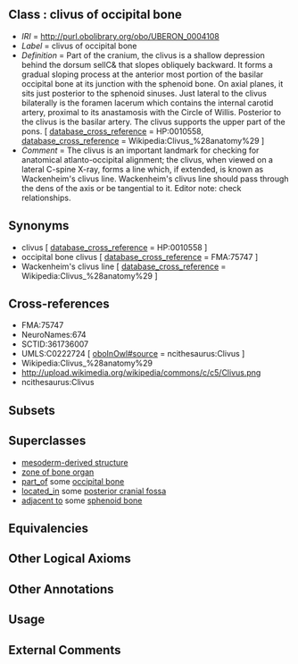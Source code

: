 
## Class : clivus of occipital bone

 * *IRI* = http://purl.obolibrary.org/obo/UBERON_0004108
 * *Label* = clivus of occipital bone
 * *Definition* = Part of the cranium, the clivus is a shallow depression behind the dorsum sellC& that slopes obliquely backward. It forms a gradual sloping process at the anterior most portion of the basilar occipital bone at its junction with the sphenoid bone. On axial planes, it sits just posterior to the sphenoid sinuses. Just lateral to the clivus bilaterally is the foramen lacerum which contains the internal carotid artery, proximal to its anastamosis with the Circle of Willis. Posterior to the clivus is the basilar artery. The clivus supports the upper part of the pons. [ [database_cross_reference](../../ef/oboInOwl#hasDbXref.md) = HP:0010558, [database_cross_reference](../../ef/oboInOwl#hasDbXref.md) = Wikipedia:Clivus_%28anatomy%29 ]
 * *Comment* = The clivus is an important landmark for checking for anatomical atlanto-occipital alignment; the clivus, when viewed on a lateral C-spine X-ray, forms a line which, if extended, is known as Wackenheim's clivus line. Wackenheim's clivus line should pass through the dens of the axis or be tangential to it. Editor note: check relationships.

## Synonyms

 * clivus [ [database_cross_reference](../../ef/oboInOwl#hasDbXref.md) = HP:0010558 ]
 * occipital bone clivus [ [database_cross_reference](../../ef/oboInOwl#hasDbXref.md) = FMA:75747 ]
 * Wackenheim's clivus line [ [database_cross_reference](../../ef/oboInOwl#hasDbXref.md) = Wikipedia:Clivus_%28anatomy%29 ]

## Cross-references

 * FMA:75747
 * NeuroNames:674
 * SCTID:361736007
 * UMLS:C0222724 [ [oboInOwl#source](../../ce/oboInOwl#source.md) = ncithesaurus:Clivus ]
 * Wikipedia:Clivus_%28anatomy%29
 * http://upload.wikimedia.org/wikipedia/commons/c/c5/Clivus.png
 * ncithesaurus:Clivus

## Subsets


## Superclasses

 * [mesoderm-derived structure](../../UBERON/20/UBERON_0004120.md)
 * [zone of bone organ](../../UBERON/13/UBERON_0005913.md)
 * [part_of](../../BFO/50/BFO_0000050.md) some [occipital bone](../../UBERON/76/UBERON_0001676.md)
 * [located_in](../../RO/25/RO_0001025.md) some [posterior cranial fossa](../../UBERON/88/UBERON_0008788.md)
 * [adjacent to](../../RO/20/RO_0002220.md) some [sphenoid bone](../../UBERON/77/UBERON_0001677.md)

## Equivalencies


## Other Logical Axioms


## Other Annotations


## Usage


## External Comments

